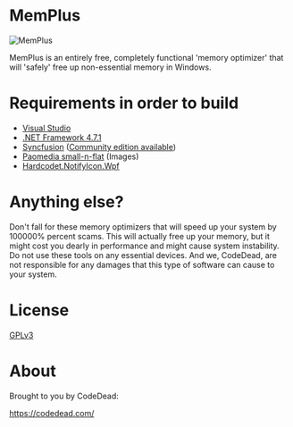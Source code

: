 # MemPlus

![MemPlus](https://i.imgur.com/WG2oNG9.gif)

MemPlus is an entirely free, completely functional 'memory optimizer' that will 'safely' free up non-essential memory in Windows.

# Requirements in order to build
* [Visual Studio](https://vistualstudio.com)
* [.NET Framework 4.7.1](https://www.microsoft.com/en-us/download/details.aspx?id=56116)
* [Syncfusion](https://syncfusion.com) ([Community edition available](https://www.syncfusion.com/products/communitylicense))
* [Paomedia small-n-flat](https://github.com/paomedia/small-n-flat) (Images)
* [Hardcodet.NotifyIcon.Wpf](https://www.nuget.org/packages/Hardcodet.NotifyIcon.Wpf/)

# Anything else?
Don't fall for these memory optimizers that will speed up your system by 100000% percent scams. This will actually free up your memory, but it might cost you dearly in performance and might cause system instability. Do not use these tools on any essential devices. And we, CodeDead, are not responsible for any damages that this type of software can cause to your system.

# License
[GPLv3](https://www.gnu.org/licenses/gpl-3.0.en.html)

# About

Brought to you by CodeDead:

https://codedead.com/
